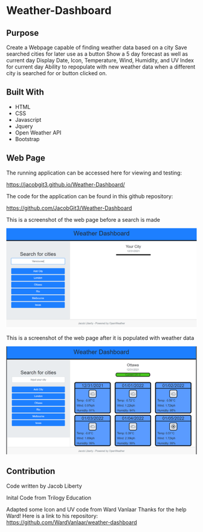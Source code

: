 # Weather-Dashboard

## Purpose

Create a Webpage capable of finding weather data based on a city
Save searched cities for later use as a button
Show a 5 day forecast as well as current day
Display Date, Icon, Temperature, Wind, Humidity, and UV Index for current day
Ability to repopulate with new weather data when a different city is searched for or button clicked on.

## Built With

- HTML
- CSS
- Javascript
- Jquery
- Open Weather API
- Bootstrap

## Web Page
The running application can be accessed here for viewing and testing:

https://jacobgit3.github.io/Weather-Dashboard/

The code for the application can be found in this github repository:

https://github.com/JacobGit3/Weather-Dashboard

This is a screenshot of the web page before a search is made

![Screenshot](./assets/images/not_populated.PNG)

This is a screenshot of the web page after it is populated with weather data

![Screenshot](./assets/images/populated.PNG)

## Contribution

Code written by Jacob Liberty

Inital Code from Trilogy Education

Adapted some Icon and UV code from Ward Vanlaar 
Thanks for the help Ward!
Here is a link to his repository:
https://github.com/WardVanlaar/weather-dashboard
